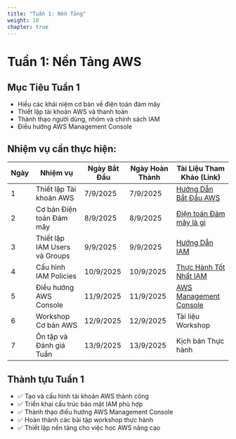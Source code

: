 ```yaml
---
title: "Tuần 1: Nền Tảng"
weight: 10
chapter: true
---
```


# Tuần 1: Nền Tảng AWS

## Mục Tiêu Tuần 1
- Hiểu các khái niệm cơ bản về điện toán đám mây
- Thiết lập tài khoản AWS và thanh toán
- Thành thạo người dùng, nhóm và chính sách IAM
- Điều hướng AWS Management Console

## Nhiệm vụ cần thực hiện:

| Ngày | Nhiệm vụ | Ngày Bắt Đầu | Ngày Hoàn Thành | Tài Liệu Tham Khảo (Link) |
|------|----------|---------------|-----------------|---------------------------|
| 1 | Thiết lập Tài khoản AWS | 7/9/2025 | 7/9/2025 | [Hướng Dẫn Bắt Đầu AWS](https://aws.amazon.com/getting-started/) |
| 2 | Cơ bản Điện toán Đám mây | 8/9/2025 | 8/9/2025 | [Điện toán Đám mây là gì](https://aws.amazon.com/what-is-cloud-computing/) |
| 3 | Thiết lập IAM Users và Groups | 9/9/2025 | 9/9/2025 | [Hướng Dẫn IAM](https://docs.aws.amazon.com/IAM/latest/UserGuide/) |
| 4 | Cấu hình IAM Policies | 10/9/2025 | 10/9/2025 | [Thực Hành Tốt Nhất IAM](https://docs.aws.amazon.com/IAM/latest/UserGuide/best-practices.html) |
| 5 | Điều hướng AWS Console | 11/9/2025 | 11/9/2025 | [AWS Management Console](https://docs.aws.amazon.com/awsconsolehelpdocs/) |
| 6 | Workshop Cơ bản AWS | 12/9/2025 | 12/9/2025 | Tài liệu Workshop |
| 7 | Ôn tập và Đánh giá Tuần | 13/9/2025 | 13/9/2025 | Kịch bản Thực hành |

## Thành tựu Tuần 1
- ✅ Tạo và cấu hình tài khoản AWS thành công
- ✅ Triển khai cấu trúc bảo mật IAM phù hợp
- ✅ Thành thạo điều hướng AWS Management Console
- ✅ Hoàn thành các bài tập workshop thực hành
- ✅ Thiết lập nền tảng cho việc học AWS nâng cao